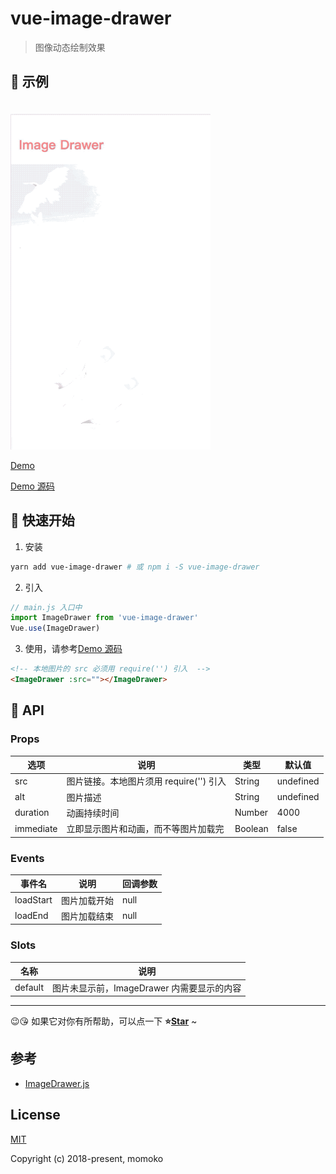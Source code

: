 # vue-image-drawer

> 图像动态绘制效果

## 🐠 示例

<img src="./demo/assets/demo.gif" width="320" style="margin-top: 20px;">

[Demo](https://wannaxiao.github.io/vue-image-drawer/demo/dist/)

[Demo 源码](https://github.com/wannaxiao/vue-image-drawer/blob/master/demo/App.vue)

## 🚀 快速开始

1.  安装

```bash
yarn add vue-image-drawer # 或 npm i -S vue-image-drawer
```

2.  引入

```js
// main.js 入口中
import ImageDrawer from 'vue-image-drawer'
Vue.use(ImageDrawer)
```

3.  使用，请参考[Demo 源码](https://github.com/wannaxiao/vue-image-drawer/blob/master/demo/App.vue)

```html
<!-- 本地图片的 src 必须用 require('') 引入  -->
<ImageDrawer :src=""></ImageDrawer>
```

## 🔌 API

### Props

| 选项      | 说明                                    | 类型    | 默认值    |
| --------- | --------------------------------------- | ------- | --------- |
| src       | 图片链接。本地图片须用 require('') 引入 | String  | undefined |
| alt       | 图片描述                                | String  | undefined |
| duration  | 动画持续时间                            | Number  | 4000      |
| immediate | 立即显示图片和动画，而不等图片加载完    | Boolean | false     |

### Events

| 事件名    | 说明         | 回调参数 |
| --------- | ------------ | -------- |
| loadStart | 图片加载开始 | null     |
| loadEnd   | 图片加载结束 | null     |

### Slots

| 名称    | 说明                                       |
| ------- | ------------------------------------------ |
| default | 图片未显示前，ImageDrawer 内需要显示的内容 |

---

😉😘 如果它对你有所帮助，可以点一下 <b>⭐️<a href="#">Star</a></b> ~

## 参考

- [ImageDrawer.js](https://github.com/UstymUkhman/ImageDrawer.js)

## License

[MIT](http://opensource.org/licenses/MIT)

Copyright (c) 2018-present, momoko
